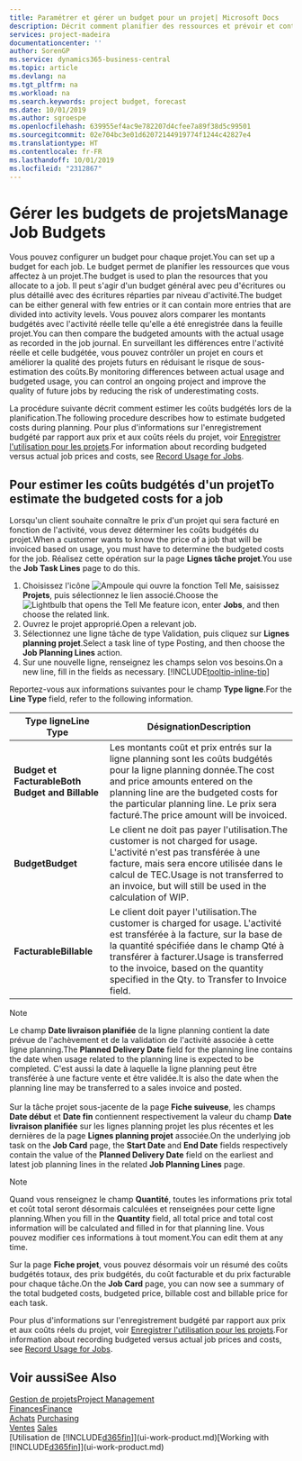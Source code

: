 ```yaml
---
title: Paramétrer et gérer un budget pour un projet| Microsoft Docs
description: Décrit comment planifier des ressources et prévoir et contrôler les coûts d'un projet en définissant un budget pour chaque projet.
services: project-madeira
documentationcenter: ''
author: SorenGP
ms.service: dynamics365-business-central
ms.topic: article
ms.devlang: na
ms.tgt_pltfrm: na
ms.workload: na
ms.search.keywords: project budget, forecast
ms.date: 10/01/2019
ms.author: sgroespe
ms.openlocfilehash: 639955ef4ac9e782207d4cfee7a89f38d5c99501
ms.sourcegitcommit: 02e704bc3e01d62072144919774f1244c42827e4
ms.translationtype: HT
ms.contentlocale: fr-FR
ms.lasthandoff: 10/01/2019
ms.locfileid: "2312867"
---
```

# <a name="manage-job-budgets"></a><span data-ttu-id="023ce-103">Gérer les budgets de projets</span><span class="sxs-lookup"><span data-stu-id="023ce-103">Manage Job Budgets</span></span>
<span data-ttu-id="023ce-104">Vous pouvez configurer un budget pour chaque projet.</span><span class="sxs-lookup"><span data-stu-id="023ce-104">You can set up a budget for each job.</span></span> <span data-ttu-id="023ce-105">Le budget permet de planifier les ressources que vous affectez à un projet.</span><span class="sxs-lookup"><span data-stu-id="023ce-105">The budget is used to plan the resources that you allocate to a job.</span></span> <span data-ttu-id="023ce-106">Il peut s'agir d'un budget général avec peu d'écritures ou plus détaillé avec des écritures réparties par niveau d'activité.</span><span class="sxs-lookup"><span data-stu-id="023ce-106">The budget can be either general with few entries or it can contain more entries that are divided into activity levels.</span></span> <span data-ttu-id="023ce-107">Vous pouvez alors comparer les montants budgétés avec l'activité réelle telle qu'elle a été enregistrée dans la feuille projet.</span><span class="sxs-lookup"><span data-stu-id="023ce-107">You can then compare the budgeted amounts with the actual usage as recorded in the job journal.</span></span> <span data-ttu-id="023ce-108">En surveillant les différences entre l'activité réelle et celle budgétée, vous pouvez contrôler un projet en cours et améliorer la qualité des projets futurs en réduisant le risque de sous-estimation des coûts.</span><span class="sxs-lookup"><span data-stu-id="023ce-108">By monitoring differences between actual usage and budgeted usage, you can control an ongoing project and improve the quality of future jobs by reducing the risk of underestimating costs.</span></span>

<span data-ttu-id="023ce-109">La procédure suivante décrit comment estimer les coûts budgétés lors de la planification.</span><span class="sxs-lookup"><span data-stu-id="023ce-109">The following procedure describes how to estimate budgeted costs during planning.</span></span> <span data-ttu-id="023ce-110">Pour plus d'informations sur l'enregistrement budgété par rapport aux prix et aux coûts réels du projet, voir [Enregistrer l'utilisation pour les projets](projects-how-record-job-usage.md).</span><span class="sxs-lookup"><span data-stu-id="023ce-110">For information about recording budgeted versus actual job prices and costs, see [Record Usage for Jobs](projects-how-record-job-usage.md).</span></span>  

## <a name="JobBudgetCosts"></a> <span data-ttu-id="023ce-111">Pour estimer les coûts budgétés d'un projet</span><span class="sxs-lookup"><span data-stu-id="023ce-111">To estimate the budgeted costs for a job</span></span>
<span data-ttu-id="023ce-112">Lorsqu'un client souhaite connaître le prix d'un projet qui sera facturé en fonction de l'activité, vous devez déterminer les coûts budgétés du projet.</span><span class="sxs-lookup"><span data-stu-id="023ce-112">When a customer wants to know the price of a job that will be invoiced based on usage, you must have to determine the budgeted costs for the job.</span></span> <span data-ttu-id="023ce-113">Réalisez cette opération sur la page **Lignes tâche projet**.</span><span class="sxs-lookup"><span data-stu-id="023ce-113">You use the **Job Task Lines** page to do this.</span></span>

1. <span data-ttu-id="023ce-114">Choisissez l'icône ![Ampoule qui ouvre la fonction Tell Me](media/ui-search/search_small.png "Dites-moi ce que vous voulez faire"), saisissez **Projets**, puis sélectionnez le lien associé.</span><span class="sxs-lookup"><span data-stu-id="023ce-114">Choose the ![Lightbulb that opens the Tell Me feature](media/ui-search/search_small.png "Tell me what you want to do") icon, enter **Jobs**, and then choose the related link.</span></span>  
2. <span data-ttu-id="023ce-115">Ouvrez le projet approprié.</span><span class="sxs-lookup"><span data-stu-id="023ce-115">Open a relevant job.</span></span>
3. <span data-ttu-id="023ce-116">Sélectionnez une ligne tâche de type Validation, puis cliquez sur **Lignes planning projet**.</span><span class="sxs-lookup"><span data-stu-id="023ce-116">Select a task line of type Posting, and then choose the **Job Planning Lines** action.</span></span>
4. <span data-ttu-id="023ce-117">Sur une nouvelle ligne, renseignez les champs selon vos besoins.</span><span class="sxs-lookup"><span data-stu-id="023ce-117">On a new line, fill in the fields as necessary.</span></span> [!INCLUDE[tooltip-inline-tip](includes/tooltip-inline-tip_md.md)]   

<span data-ttu-id="023ce-118">Reportez-vous aux informations suivantes pour le champ **Type ligne**.</span><span class="sxs-lookup"><span data-stu-id="023ce-118">For the **Line Type** field, refer to the following information.</span></span>  

| <span data-ttu-id="023ce-119">Type ligne</span><span class="sxs-lookup"><span data-stu-id="023ce-119">Line Type</span></span> | <span data-ttu-id="023ce-120">Désignation</span><span class="sxs-lookup"><span data-stu-id="023ce-120">Description</span></span> |
| --- | --- |
| <span data-ttu-id="023ce-121">**Budget et Facturable**</span><span class="sxs-lookup"><span data-stu-id="023ce-121">**Both Budget and Billable**</span></span> |<span data-ttu-id="023ce-122">Les montants coût et prix entrés sur la ligne planning sont les coûts budgétés pour la ligne planning donnée.</span><span class="sxs-lookup"><span data-stu-id="023ce-122">The cost and price amounts entered on the planning line are the budgeted costs for the particular planning line.</span></span> <span data-ttu-id="023ce-123">Le prix sera facturé.</span><span class="sxs-lookup"><span data-stu-id="023ce-123">The price amount will be invoiced.</span></span> |
| <span data-ttu-id="023ce-124">**Budget**</span><span class="sxs-lookup"><span data-stu-id="023ce-124">**Budget**</span></span> |<span data-ttu-id="023ce-125">Le client ne doit pas payer l'utilisation.</span><span class="sxs-lookup"><span data-stu-id="023ce-125">The customer is not charged for usage.</span></span> <span data-ttu-id="023ce-126">L'activité n'est pas transférée à une facture, mais sera encore utilisée dans le calcul de TEC.</span><span class="sxs-lookup"><span data-stu-id="023ce-126">Usage is not transferred to an invoice, but will still be used in the calculation of WIP.</span></span> |
| <span data-ttu-id="023ce-127">**Facturable**</span><span class="sxs-lookup"><span data-stu-id="023ce-127">**Billable**</span></span> |<span data-ttu-id="023ce-128">Le client doit payer l'utilisation.</span><span class="sxs-lookup"><span data-stu-id="023ce-128">The customer is charged for usage.</span></span> <span data-ttu-id="023ce-129">L'activité est transférée à la facture, sur la base de la quantité spécifiée dans le champ Qté à transférer à facturer.</span><span class="sxs-lookup"><span data-stu-id="023ce-129">Usage is transferred to the invoice, based on the quantity specified in the Qty. to Transfer to Invoice field.</span></span> |

> [!NOTE]  
> <span data-ttu-id="023ce-130">Le champ **Date livraison planifiée** de la ligne planning contient la date prévue de l'achèvement et de la validation de l'activité associée à cette ligne planning.</span><span class="sxs-lookup"><span data-stu-id="023ce-130">The **Planned Delivery Date** field for the planning line contains the date when usage related to the planning line is expected to be completed.</span></span> <span data-ttu-id="023ce-131">C'est aussi la date à laquelle la ligne planning peut être transférée à une facture vente et être validée.</span><span class="sxs-lookup"><span data-stu-id="023ce-131">It is also the date when the planning line may be transferred to a sales invoice and posted.</span></span> <br /><br /> <span data-ttu-id="023ce-132">Sur la tâche projet sous-jacente de la page **Fiche suiveuse**, les champs **Date début** et **Date fin** contiennent respectivement la valeur du champ **Date livraison planifiée** sur les lignes planning projet les plus récentes et les dernières de la page **Lignes planning projet** associée.</span><span class="sxs-lookup"><span data-stu-id="023ce-132">On the underlying job task on the **Job Card** page, the **Start Date** and **End Date** fields respectively contain the value of the **Planned Delivery Date** field on the earliest and latest job planning lines in the related **Job Planning Lines** page.</span></span>

> [!NOTE]  
>   <span data-ttu-id="023ce-133">Quand vous renseignez le champ **Quantité**, toutes les informations prix total et coût total seront désormais calculées et renseignées pour cette ligne planning.</span><span class="sxs-lookup"><span data-stu-id="023ce-133">When you fill in the **Quantity** field, all total price and total cost information will be calculated and filled in for that planning line.</span></span> <span data-ttu-id="023ce-134">Vous pouvez modifier ces informations à tout moment.</span><span class="sxs-lookup"><span data-stu-id="023ce-134">You can edit them at any time.</span></span>

<span data-ttu-id="023ce-135">Sur la page **Fiche projet**, vous pouvez désormais voir un résumé des coûts budgétés totaux, des prix budgétés, du coût facturable et du prix facturable pour chaque tâche.</span><span class="sxs-lookup"><span data-stu-id="023ce-135">On the **Job Card** page, you can now see a summary of the total budgeted costs, budgeted price, billable cost and billable price for each task.</span></span>

<span data-ttu-id="023ce-136">Pour plus d'informations sur l'enregistrement budgété par rapport aux prix et aux coûts réels du projet, voir [Enregistrer l'utilisation pour les projets](projects-how-record-job-usage.md).</span><span class="sxs-lookup"><span data-stu-id="023ce-136">For information about recording budgeted versus actual job prices and costs, see [Record Usage for Jobs](projects-how-record-job-usage.md).</span></span>

## <a name="see-also"></a><span data-ttu-id="023ce-137">Voir aussi</span><span class="sxs-lookup"><span data-stu-id="023ce-137">See Also</span></span>
[<span data-ttu-id="023ce-138">Gestion de projets</span><span class="sxs-lookup"><span data-stu-id="023ce-138">Project Management</span></span>](projects-manage-projects.md)  
[<span data-ttu-id="023ce-139">Finances</span><span class="sxs-lookup"><span data-stu-id="023ce-139">Finance</span></span>](finance.md)  
<span data-ttu-id="023ce-140">[Achats](purchasing-manage-purchasing.md)       </span><span class="sxs-lookup"><span data-stu-id="023ce-140">[Purchasing](purchasing-manage-purchasing.md)       </span></span>  
<span data-ttu-id="023ce-141">[Ventes](sales-manage-sales.md)    </span><span class="sxs-lookup"><span data-stu-id="023ce-141">[Sales](sales-manage-sales.md)    </span></span>  
<span data-ttu-id="023ce-142">[Utilisation de [!INCLUDE[d365fin](includes/d365fin_md.md)]](ui-work-product.md)</span><span class="sxs-lookup"><span data-stu-id="023ce-142">[Working with [!INCLUDE[d365fin](includes/d365fin_md.md)]](ui-work-product.md)</span></span>  
